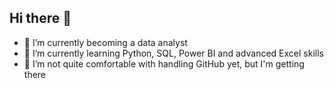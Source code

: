 ## Hi there 👋

- 🔭 I’m currently becoming a data analyst
- 🌱 I’m currently learning Python, SQL, Power BI and advanced Excel skills
- 🤔 I’m not quite comfortable with handling GitHub yet, but I'm getting there
